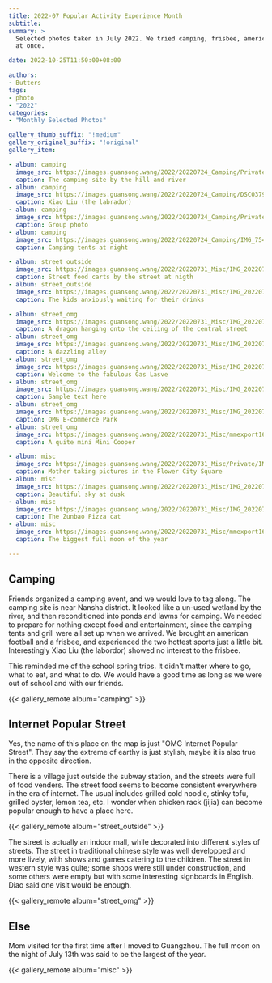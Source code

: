 ```yaml
---
title: 2022-07 Popular Activity Experience Month
subtitle:
summary: >
  Selected photos taken in July 2022. We tried camping, frisbee, american football
  at once.

date: 2022-10-25T11:50:00+08:00

authors:
- Butters
tags:
- photo
- "2022"
categories:
- "Monthly Selected Photos"

gallery_thumb_suffix: "!medium"
gallery_original_suffix: "!original"
gallery_item:

- album: camping
  image_src: https://images.guansong.wang/2022/20220724_Camping/Private/DSC03770.JPG
  caption: The camping site by the hill and river
- album: camping
  image_src: https://images.guansong.wang/2022/20220724_Camping/DSC03790.JPG
  caption: Xiao Liu (the labrador)
- album: camping 
  image_src: https://images.guansong.wang/2022/20220724_Camping/Private/IMG_7542.JPG
  caption: Group photo
- album: camping 
  image_src: https://images.guansong.wang/2022/20220724_Camping/IMG_7540.JPG
  caption: Camping tents at night

- album: street_outside
  image_src: https://images.guansong.wang/2022/20220731_Misc/IMG_20220731_210105.jpg
  caption: Street food carts by the street at nigth
- album: street_outside
  image_src: https://images.guansong.wang/2022/20220731_Misc/IMG_20220731_193037.jpg
  caption: The kids anxiously waiting for their drinks

- album: street_omg
  image_src: https://images.guansong.wang/2022/20220731_Misc/IMG_20220731_201002.jpg
  caption: A dragon hanging onto the ceiling of the central street
- album: street_omg
  image_src: https://images.guansong.wang/2022/20220731_Misc/IMG_20220731_200934.jpg
  caption: A dazzling alley
- album: street_omg
  image_src: https://images.guansong.wang/2022/20220731_Misc/IMG_20220731_202855.jpg
  caption: Welcome to the fabulous Gas Lasve
- album: street_omg
  image_src: https://images.guansong.wang/2022/20220731_Misc/IMG_20220731_203117.jpg
  caption: Sample text here
- album: street_omg
  image_src: https://images.guansong.wang/2022/20220731_Misc/IMG_20220731_200510.jpg
  caption: OMG E-commerce Park
- album: street_omg
  image_src: https://images.guansong.wang/2022/20220731_Misc/mmexport1659271477987.jpg
  caption: A quite mini Mini Cooper

- album: misc
  image_src: https://images.guansong.wang/2022/20220731_Misc/Private/IMG_20220708_091621.jpg
  caption: Mother taking pictures in the Flower City Square
- album: misc
  image_src: https://images.guansong.wang/2022/20220731_Misc/IMG_20220709_192026.jpg
  caption: Beautiful sky at dusk
- album: misc
  image_src: https://images.guansong.wang/2022/20220731_Misc/IMG_20220702_161314.jpg
  caption: The Zunbao Pizza cat
- album: misc
  image_src: https://images.guansong.wang/2022/20220731_Misc/mmexport1657772445498.jpg
  caption: The biggest full moon of the year

---
```


## Camping

Friends organized a camping event, and we would love to tag along. The camping
site is near Nansha district. It looked like a un-used wetland by the river, and
then reconditioned into ponds and lawns for camping. We needed to prepare for
nothing except food and entertainment, since the camping tents and grill were
all set up when we arrived. We brought an american football and a frisbee, and
experienced the two hottest sports just a little bit. Interestingly Xiao Liu
(the labordor) showed no interest to the frisbee.

This reminded me of the school spring trips. It didn't matter where to go, what
to eat, and what to do. We would have a good time as long as we were out of
school and with our friends.

{{< gallery_remote album="camping" >}}

## Internet Popular Street

Yes, the name of this place on the map is just "OMG Internet Popular Street".
They say the extreme of earthy is just stylish, maybe it is also true in the
opposite direction.

There is a village just outside the subway station, and the streets were full of
food venders. The street food seems to become consistent everywhere in the era
of internet. The usual includes grilled cold noodle, stinky tofu, grilled oyster,
lemon tea, etc. I wonder when chicken rack (jijia) can become popular enough to
have a place here.

{{< gallery_remote album="street_outside" >}}

The street is actually an indoor mall, while decorated into different styles of
streets. The street in traditional chinese style was well developped and more
lively, with shows and games catering to the children. The street in western
style was quite; some shops were still under construction, and some others were
empty but with some interesting signboards in English. Diao said one visit would
be enough.

{{< gallery_remote album="street_omg" >}}

## Else

Mom visited for the first time after I moved to Guangzhou.
The full moon on the night of July 13th was said to be the largest of the year.

{{< gallery_remote album="misc" >}}
